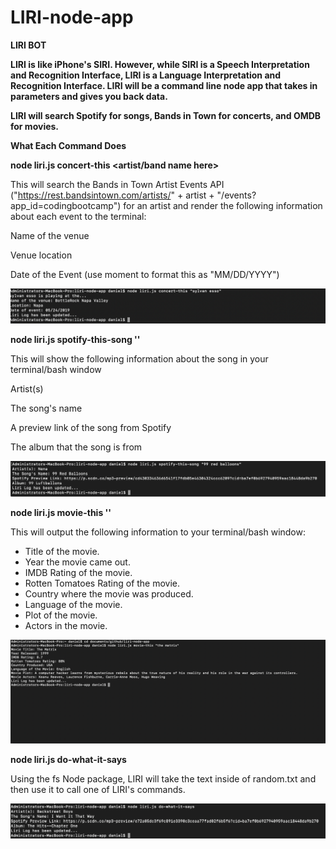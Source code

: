 # LIRI-node-app

**LIRI BOT**

**LIRI is like iPhone's SIRI. However, while SIRI is a Speech Interpretation and Recognition Interface, LIRI is a Language Interpretation and Recognition Interface. LIRI will be a command line node app that takes in parameters and gives you back data.**

**LIRI will search Spotify for songs, Bands in Town for concerts, and OMDB for movies.**

**What Each Command Does**


**node liri.js concert-this <artist/band name here>**

This will search the Bands in Town Artist Events API ("https://rest.bandsintown.com/artists/" + artist + "/events?app_id=codingbootcamp") for an artist and render the following information about each event to the terminal:

Name of the venue

Venue location

Date of the Event (use moment to format this as "MM/DD/YYYY")

![My image](https://github.com/DanBrit/LIRI-node-app/blob/master/img/concert-this.png)



**node liri.js spotify-this-song '<song name here>'**

This will show the following information about the song in your terminal/bash window

Artist(s)

The song's name

A preview link of the song from Spotify

The album that the song is from

![My image](https://github.com/DanBrit/LIRI-node-app/blob/master/img/spotify-this.png)


**node liri.js movie-this '<movie name here>'**

This will output the following information to your terminal/bash window:

* Title of the movie.
* Year the movie came out.
* IMDB Rating of the movie.
* Rotten Tomatoes Rating of the movie.
* Country where the movie was produced.
* Language of the movie.
* Plot of the movie.
* Actors in the movie.

![My image](https://github.com/DanBrit/LIRI-node-app/blob/master/img/movie-this.png)


**node liri.js do-what-it-says**

Using the fs Node package, LIRI will take the text inside of random.txt and then use it to call one of LIRI's commands.    

![My image](https://github.com/DanBrit/LIRI-node-app/blob/master/img/do-what.png)
